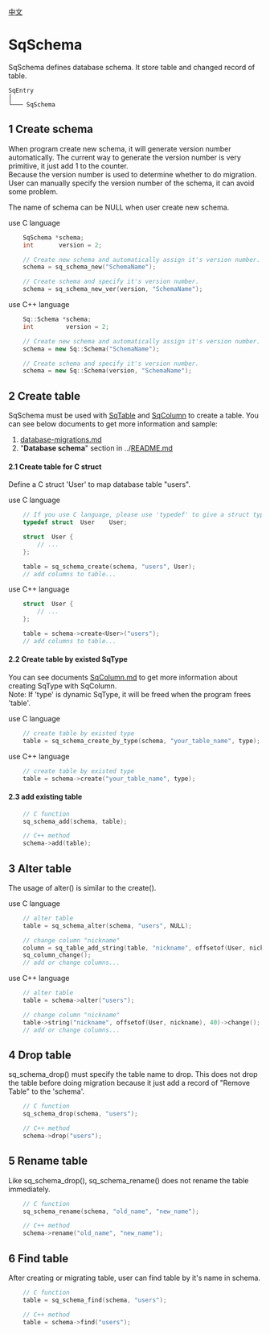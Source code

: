 ﻿[中文](SqSchema.cn.md)

# SqSchema

SqSchema defines database schema. It store table and changed record of table.

	SqEntry
	│
	└─── SqSchema

## 1 Create schema

When program create new schema, it will generate version number automatically. The current way to generate the version number is very primitive, it just add 1 to the counter.  
Because the version number is used to determine whether to do migration. User can manually specify the version number of the schema, it can avoid some problem.  
  
The name of schema can be NULL when user create new schema.  
  
use C language

```c
	SqSchema *schema;
	int       version = 2;

	// Create new schema and automatically assign it's version number.
	schema = sq_schema_new("SchemaName");

	// Create schema and specify it's version number.
	schema = sq_schema_new_ver(version, "SchemaName");
```

use C++ language

```c++
	Sq::Schema *schema;
	int         version = 2;

	// Create new schema and automatically assign it's version number.
	schema = new Sq::Schema("SchemaName");

	// Create schema and specify it's version number.
	schema = new Sq::Schema(version, "SchemaName");
```

## 2 Create table

SqSchema must be used with [SqTable](SqTable.md) and [SqColumn](SqColumn.md) to create a table. You can see below documents to get more information and sample:

1. [database-migrations.md](database-migrations.md)
2. "**Database schema**" section in ../[README.md](../README.md#database-schema)

#### 2.1 Create table for C struct

Define a C struct 'User' to map database table "users".  
  
use C language

```c
	// If you use C language, please use 'typedef' to give a struct type a new name.
	typedef struct  User    User;

	struct  User {
		// ...
	};

	table = sq_schema_create(schema, "users", User);
	// add columns to table...
```

use C++ language

```c++
	struct  User {
		// ...
	};

	table = schema->create<User>("users");
	// add columns to table...
```

#### 2.2 Create table by existed SqType

You can see documents [SqColumn.md](SqColumn.md) to get more information about creating SqType with SqColumn.  
Note: If 'type' is dynamic SqType, it will be freed when the program frees 'table'.  
  
use C language

```c
	// create table by existed type
	table = sq_schema_create_by_type(schema, "your_table_name", type);
```

use C++ language

```c++
	// create table by existed type
	table = schema->create("your_table_name", type);
```

#### 2.3 add existing table

```c++
	// C function
	sq_schema_add(schema, table);

	// C++ method
	schema->add(table);
```

## 3 Alter table

The usage of alter() is similar to the create().  
  
use C language

```c
	// alter table
	table = sq_schema_alter(schema, "users", NULL);

	// change column "nickname"
	column = sq_table_add_string(table, "nickname", offsetof(User, nickname), 40);
	sq_column_change();
	// add or change columns...
```

use C++ language

```c++
	// alter table
	table = schema->alter("users");

	// change column "nickname"
	table->string("nickname", offsetof(User, nickname), 40)->change();
	// add or change columns...
```

## 4 Drop table

sq_schema_drop() must specify the table name to drop. This does not drop the table before doing migration because it just add a record of "Remove Table" to the 'schema'.

```c++
	// C function
	sq_schema_drop(schema, "users");

	// C++ method
	schema->drop("users");
```

## 5 Rename table

Like sq_schema_drop(), sq_schema_rename() does not rename the table immediately.

```c++
	// C function
	sq_schema_rename(schema, "old_name", "new_name");

	// C++ method
	schema->rename("old_name", "new_name");
```

## 6 Find table

After creating or migrating table, user can find table by it's name in schema.

```c++
	// C function
	table = sq_schema_find(schema, "users");

	// C++ method
	table = schema->find("users");
```
